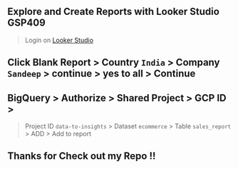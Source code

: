 ## Explore and Create Reports with Looker Studio GSP409
> Login on [Looker Studio](https://lookerstudio.google.com/) 

## Click Blank Report > Country `India` > Company `Sandeep` > continue > yes to all > Continue
## BigQuery > Authorize > Shared Project > GCP ID >  
> Project ID `data-to-insights` > Dataset `ecommerce` > Table `sales_report` > ADD > Add to report

## Thanks for Check out my Repo !!

